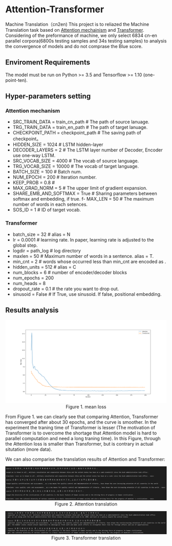 # Attention-Transformer
Machine Translation（cn2en)
This project is to reliazed the Machine Translation task based on [Attention mechainism](https://arxiv.org/abs/1409.0473) and [Transformer](https://arxiv.org/pdf/1706.03762.pdf). Considering of the preformance of machine, we only select 6834 cn-en parallel corpora(6800s testing samples and 34s testing samples) to analysis the convergence of models and do not comprase the Blue score.

## Enviroment Requirements
The model must be run on Python >= 3.5 and Tensorflow >= 1.10 (one-point-ten).

## Hyper-parameters setting

### Attention mechanism

- SRC_TRAIN_DATA = train_cn_path  # The path of source lanuage.
- TRG_TRAIN_DATA = train_en_path  # The path of target lanuage.
- CHECKPOINT_PATH = checkpoint_path  # The saving path of checkpoint。
- HIDDEN_SIZE = 1024  # LSTM hidden-layer
- DECODER_LAYERS = 2  # The LSTM layer number of Decoder, Encoder use one-way LSTM.
- SRC_VOCAB_SIZE = 4000  # The vocab of source language.
- TRG_VOCAB_SIZE = 10000  # The vocab of target language.
- BATCH_SIZE = 100  # Batch num.
- NUM_EPOCH = 200  # Iteration number.
- KEEP_PROB = 0.8  # 
- MAX_GRAD_NORM = 5  # The upper limit of gradient expansion.
- SHARE_EMB_AND_SOFTMAX = True  # Sharing parameters between softmax and embedding, if true.
f- MAX_LEN = 50  # The maximum number of words in each setences.
- SOS_ID = 1  # <sos> ID of target vocab.

### Transformer
- batch_size = 32  # alias = N
- lr = 0.0001  # learning rate. In paper, learning rate is adjusted to the global step.
- logdir = path_log   # log directory
- maxlen = 50  # Maximum number of words in a sentence. alias = T.
- min_cnt = 2  # words whose occurred less than min_cnt are encoded as <UNK>.
- hidden_units = 512  # alias = C
- num_blocks = 6  # number of encoder/decoder blocks
- num_epochs = 200
- num_heads = 8
- dropout_rate = 0.1  # the rate you want to drop out.
- sinusoid = False  # If True, use sinusoid. If false, positional embedding.

## Results analysis

<center>

![result analysis](result_analysis.png)
<br/>
Figure 1. mean loss
</center>

From Figure 1. we can clearly see that comparing Attention, Transformer has converged after about 30 epochs, and the curve is smoother. In the experiment the traning time of Transformer is lesser (The motivation of Transformer is to overcome the shortage that Attention model is hard to parallel computation and need a long traning time). In this Figure, through the Attention loss is smaller than Transformer, but is contrary in actual situtation (more data).

We can also comparise the translation results of Attention and Transformer:

<center>

![attention translation](attention_trs.png)
<br/>
Figure 2. Attention translation
</center>

<center>

![transformer translation](transformer_trs.png)
<br/>
Figure 3. Transformer translation
</center>






